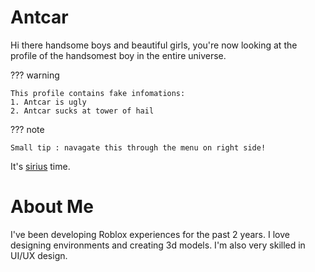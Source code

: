 # **Antcar**

Hi there handsome boys and beautiful girls, you're now looking at the profile of the handsomest boy in the entire universe.

??? warning

	This profile contains fake infomations:
	1. Antcar is ugly
	2. Antcar sucks at tower of hail

??? note

	Small tip : navagate this through the menu on right side!

It's [sirius](https://harrypotter.fandom.com/wiki/Sirius_Black) time.

# About Me

I've been developing Roblox experiences for the past 2 years. I love designing environments and creating 3d models. I'm also very skilled in UI/UX design.
